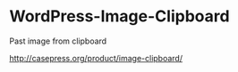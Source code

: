 WordPress-Image-Clipboard
=========================

Past image from clipboard

http://casepress.org/product/image-clipboard/
